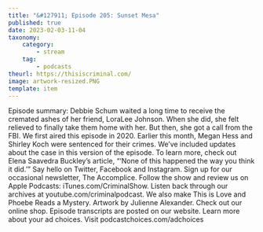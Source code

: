 ```yaml
---
title: "&#127911; Episode 205: Sunset Mesa"
published: true
date: 2023-02-03-11-04
taxonomy:
    category:
        - stream
    tag:
        - podcasts
theurl: https://thisiscriminal.com/
image: artwork-resized.PNG
template: item
---
```


Episode summary: Debbie Schum waited a long time to receive the cremated ashes of her friend, LoraLee Johnson. When she did, she felt relieved to finally take them home with her. But then, she got a call from the FBI. We first aired this episode in 2020. Earlier this month, Megan Hess and Shirley Koch were sentenced for their crimes. We&rsquo;ve included updates about the case in this version of the episode. To learn more, check out Elena Saavedra Buckley&rsquo;s article, &ldquo;&lsquo;None of this happened the way you think it did.&rsquo;&rdquo; Say hello on Twitter, Facebook and Instagram. Sign up for our occasional newsletter, The Accomplice. Follow the show and review us on Apple Podcasts: iTunes.com/CriminalShow. Listen back through our archives at youtube.com/criminalpodcast. We also make This is Love and Phoebe Reads a Mystery. Artwork by Julienne Alexander. Check out our online shop. Episode transcripts are posted on our website. Learn more about your ad choices. Visit podcastchoices.com/adchoices

